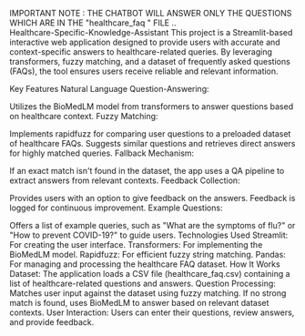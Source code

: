 IMPORTANT NOTE : THE CHATBOT WILL ANSWER ONLY THE QUESTIONS WHICH ARE IN THE "healthcare_faq " FILE ..                                                                                                     
Healthcare-Specific-Knowledge-Assistant
This project is a Streamlit-based interactive web application designed to provide users with accurate and context-specific answers to healthcare-related queries. By leveraging transformers, fuzzy matching, and a dataset of frequently asked questions (FAQs), the tool ensures users receive reliable and relevant information.

Key Features
Natural Language Question-Answering:

Utilizes the BioMedLM model from transformers to answer questions based on healthcare context.
Fuzzy Matching:

Implements rapidfuzz for comparing user questions to a preloaded dataset of healthcare FAQs.
Suggests similar questions and retrieves direct answers for highly matched queries.
Fallback Mechanism:

If an exact match isn't found in the dataset, the app uses a QA pipeline to extract answers from relevant contexts.
Feedback Collection:

Provides users with an option to give feedback on the answers.
Feedback is logged for continuous improvement.
Example Questions:

Offers a list of example queries, such as "What are the symptoms of flu?" or "How to prevent COVID-19?" to guide users.
Technologies Used
Streamlit: For creating the user interface.
Transformers: For implementing the BioMedLM model.
Rapidfuzz: For efficient fuzzy string matching.
Pandas: For managing and processing the healthcare FAQ dataset.
How It Works
Dataset: The application loads a CSV file (healthcare_faq.csv) containing a list of healthcare-related questions and answers.
Question Processing:
Matches user input against the dataset using fuzzy matching.
If no strong match is found, uses BioMedLM to answer based on relevant dataset contexts.
User Interaction:
Users can enter their questions, review answers, and provide feedback.
